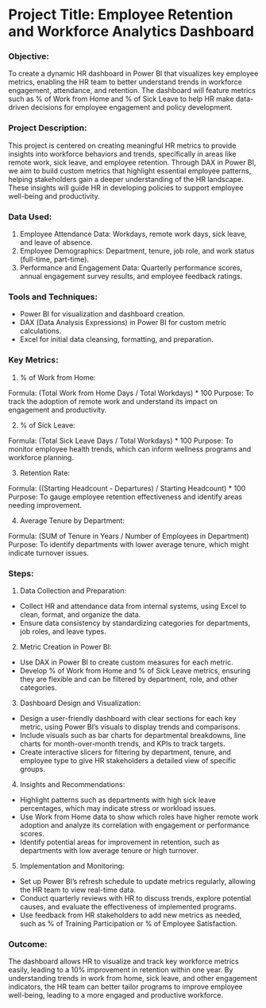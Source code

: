 # Project Title: Employee Retention and Workforce Analytics Dashboard

### Objective:
To create a dynamic HR dashboard in Power BI that visualizes key employee metrics, enabling the HR team to better understand trends in workforce engagement, attendance, and retention. The dashboard will feature metrics such as % of Work from Home and % of Sick Leave to help HR make data-driven decisions for employee engagement and policy development.

### Project Description:
This project is centered on creating meaningful HR metrics to provide insights into workforce behaviors and trends, specifically in areas like remote work, sick leave, and employee retention. Through DAX in Power BI, we aim to build custom metrics that highlight essential employee patterns, helping stakeholders gain a deeper understanding of the HR landscape. These insights will guide HR in developing policies to support employee well-being and productivity.

### Data Used:

1. Employee Attendance Data: Workdays, remote work days, sick leave, and leave of absence.
2. Employee Demographics: Department, tenure, job role, and work status (full-time, part-time).
3. Performance and Engagement Data: Quarterly performance scores, annual engagement survey results, and employee feedback ratings.

### Tools and Techniques:

- Power BI for visualization and dashboard creation.
- DAX (Data Analysis Expressions) in Power BI for custom metric calculations.
- Excel for initial data cleansing, formatting, and preparation.
  
### Key Metrics:

1. % of Work from Home:

Formula: (Total Work from Home Days / Total Workdays) * 100
Purpose: To track the adoption of remote work and understand its impact on engagement and productivity.

2. % of Sick Leave:

Formula: (Total Sick Leave Days / Total Workdays) * 100
Purpose: To monitor employee health trends, which can inform wellness programs and workforce planning.

3. Retention Rate:

Formula: ((Starting Headcount - Departures) / Starting Headcount) * 100
Purpose: To gauge employee retention effectiveness and identify areas needing improvement.

4. Average Tenure by Department:

Formula: (SUM of Tenure in Years / Number of Employees in Department)
Purpose: To identify departments with lower average tenure, which might indicate turnover issues.

### Steps:

1. Data Collection and Preparation:

- Collect HR and attendance data from internal systems, using Excel to clean, format, and organize the data.
- Ensure data consistency by standardizing categories for departments, job roles, and leave types.

2. Metric Creation in Power BI:

- Use DAX in Power BI to create custom measures for each metric.
- Develop % of Work from Home and % of Sick Leave metrics, ensuring they are flexible and can be filtered by department, role, and other categories.
  
3. Dashboard Design and Visualization:

- Design a user-friendly dashboard with clear sections for each key metric, using Power BI’s visuals to display trends and comparisons.
- Include visuals such as bar charts for departmental breakdowns, line charts for month-over-month trends, and KPIs to track targets.
- Create interactive slicers for filtering by department, tenure, and employee type to give HR stakeholders a detailed view of specific groups.
  
4. Insights and Recommendations:
- Highlight patterns such as departments with high sick leave percentages, which may indicate stress or workload issues.
- Use Work from Home data to show which roles have higher remote work adoption and analyze its correlation with engagement or performance scores.
- Identify potential areas for improvement in retention, such as departments with low average tenure or high turnover.
  
5. Implementation and Monitoring:
- Set up Power BI’s refresh schedule to update metrics regularly, allowing the HR team to view real-time data.
- Conduct quarterly reviews with HR to discuss trends, explore potential causes, and evaluate the effectiveness of implemented programs.
- Use feedback from HR stakeholders to add new metrics as needed, such as % of Training Participation or % of Employee Satisfaction.

### Outcome:

The dashboard allows HR to visualize and track key workforce metrics easily, leading to a 10% improvement in retention within one year. By understanding trends in work from home, sick leave, and other engagement indicators, the HR team can better tailor programs to improve employee well-being, leading to a more engaged and productive workforce.
